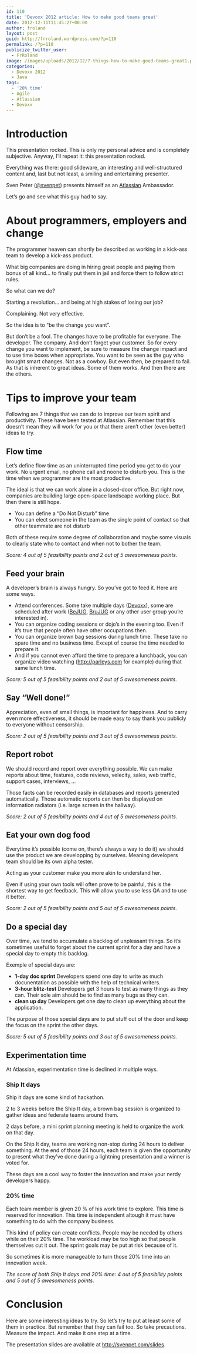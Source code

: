 ```yaml
---
id: 110
title: 'Devoxx 2012 article: How to make good teams great'
date: 2012-12-11T11:45:27+00:00
author: froland
layout: post
guid: http://frroland.wordpress.com/?p=110
permalink: /?p=110
publicize_twitter_user:
  - FrRoland
image: /images/uploads/2012/12/7-things-how-to-make-good-teams-great1.png
categories:
  - Devoxx 2012
  - Java
tags:
  - '20% time'
  - Agile
  - Atlassian
  - Devoxx
---
```

# Introduction

This presentation rocked. This is only my personal advice and is completely subjective. Anyway, I&#8217;ll repeat it: this presentation rocked.

Everything was there: good slideware, an interesting and well-structured content and, last but not least, a smiling and entertaining presenter.

Sven Peter ([@svenpet](https://twitter.com/svenpet)) presents himself as an <a class="zem_slink" title="Atlassian" href="http://www.atlassian.com/" target="_blank" rel="homepage">Atlassian</a> Ambassador.

Let&#8217;s go and see what this guy had to say.<!--more-->

# About programmers, employers and change

The programmer heaven can shortly be described as working in a kick-ass team to develop a kick-ass product.

What big companies are doing in hiring great people and paying them bonus of all kind&#8230; to finally put them in jail and force them to follow strict rules.

So what can we do?

Starting a revolution&#8230; and being at high stakes of losing our job?

Complaining. Not very effective.

So the idea is to &#8220;be the change you want&#8221;.

But don&#8217;t be a fool. The changes have to be profitable for everyone. The developer. The company. And don&#8217;t forget your customer. So for every change you want to implement, be sure to measure the change impact and to use time boxes when appropriate. You want to be seen as the guy who brought smart changes. Not as a cowboy. But even then, be prepared to fail. As that is inherent to great ideas. Some of them works. And then there are the others.

# Tips to improve your team

Following are 7 things that we can do to improve our team spirit and productivity. These have been tested at Atlassian. Remember that this doesn&#8217;t mean they will work for you or that there aren&#8217;t other (even better) ideas to try.

## Flow time

Let&#8217;s define flow time as an uninterrupted time period you get to do your work. No urgent email, no phone call and noone to disturb you. This is the time when we programmer are the most productive.

The ideal is that we can work alone in a closed-door office. But right now, companies are building large open-space landscape working place. But then there is still hope.

  * You can define a &#8220;Do Not Disturb&#8221; time
  * You can elect someone in the team as the single point of contact so that other teammate are not disturb

Both of these require some degree of collaboration and maybe some visuals to clearly state who to contact and when not to bother the team.

_Score: 4 out of 5 feasibility points and 2 out of 5 awesomeness points._

## Feed your brain

A developer&#8217;s brain is always hungry. So you&#8217;ve got to feed it. Here are some ways.

  * Attend conferences. Some take multiple days ([Devoxx](http://devoxx.com)), some are scheduled after work ([BeJUG](http://www.bejug.be/), [BruJUG](http://www.brussels-jug.be/) or any other user group you&#8217;re interested in).
  * You can organize coding sessions or dojo&#8217;s in the evening too. Even if it&#8217;s true that people often have other occupations then.
  * You can organize brown bag sessions during lunch time. These take no spare time and no business time. Except of course the time needed to prepare it.
  * And if you cannot even afford the time to prepare a lunchback, you can organize video watching (<http://parleys.com> for example) during that same lunch time.

_Score: 5 out of 5 feasibility points and 2 out of 5 awesomeness points._

## Say &#8220;Well done!&#8221;

Appreciation, even of small things, is important for happiness. And to carry even more effectiveness, it should be made easy to say thank you publicly to everyone without censorship.

_Score: 2 out of 5 feasibility points and 3 out of 5 awesomeness points._

## Report robot

We should record and report over everything possible. We can make reports about time, features, code reviews, velecity, sales, web traffic, support cases, interviews, &#8230;

Those facts can be recorded easily in databases and reports generated automatically. Those automatic reports can then be displayed on information radiators (i.e. large screen in the hallway).

_Score: 2 out of 5 feasibility points and 4 out of 5 awesomeness points._

## Eat your own dog food

Everytime it&#8217;s possible (come on, there&#8217;s always a way to do it) we should use the product we are developping by ourselves. Meaning developers team should be its own alpha tester.

Acting as your customer make you more akin to understand her.

Even if using your own tools will often prove to be painful, this is the shortest way to get feedback. This will allow you to use less QA and to use it better.

_Score: 2 out of 5 feasibility points and 5 out of 5 awesomeness points._

## Do a special day

Over time, we tend to accumulate a backlog of unpleasant things. So it&#8217;s sometimes useful to forget about the current sprint for a day and have a special day to empty this backlog.

Exemple of special days are:

  * **1-day doc sprint** Developers spend one day to write as much docunentation as possible with the help of technical writers.
  * **3-hour blitz-test** Developers get 3 hours to test as many things as they can. Their sole aim should be to find as many bugs as they can.
  * **clean up day** Developers get one day to clean up everything about the application.

The purpose of those special days are to put stuff out of the door and keep the focus on the sprint the other days.

_Score: 5 out of 5 feasibility points and 3 out of 5 awesomeness points._

## Experimentation time

At Atlassian, experimentation time is declined in multiple ways.

### Ship It days

Ship it days are some kind of hackathon.

2 to 3 weeks before the Ship It day, a brown bag session is organized to gather ideas and federate teams around them.

2 days before, a mini sprint planning meeting is held to organize the work on that day.

On the Ship It day, teams are working non-stop during 24 hours to deliver something. At the end of those 24 hours, each team is given the opportunity to present what they&#8217;ve done during a lightning presentation and a winner is voted for.

These days are a cool way to foster the innovation and make your nerdy developers happy.

### 20% time

Each team member is given 20 % of his work time to explore. This time is reserved for innovation. This time is independent altough it must have something to do with the company business.

This kind of policy can create conflicts. People may be needed by others while on their 20% time. The workload may be too high so that people themselves cut it out. The sprint goals may be put at risk because of it.

So sometimes it is more manageable to turn those 20% time into an innovation week.

_The score of both Ship It days and 20% time: 4 out of 5 feasibility points and 5 out of 5 awesomeness points._

# Conclusion

Here are some interesting ideas to try. So let&#8217;s try to put at least some of them in practice. But remember that they can fail too. So take precautions. Measure the impact. And make it one step at a time.

The presentation slides are available at <http://svenpet.com/slides>.